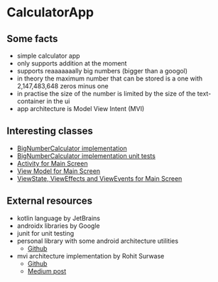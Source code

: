 # CalculatorApp

## Some facts
* simple calculator app
* only supports addition at the moment
* supports reaaaaaaally big numbers (bigger than a googol)
* in theory the maximum number that can be stored is a one with 2,147,483,648 zeros minus one
* in practise the size of the number is limited by the size of the text-container in the ui
* app architecture is Model View Intent (MVI) 


## Interesting classes
* [BigNumberCalculator implementation](app/src/main/java/de/maaxgr/calculatorapp/utils/BigNumberCalculator.kt)
* [BigNumberCalculator implementation unit tests](app/src/test/java/de/maaxgr/calculatorapp/BigNumberCalculatorTest.kt)
* [Activity for Main Screen](app/src/main/java/de/maaxgr/calculatorapp/ui/main/MainActivity.kt)
* [View Model for Main Screen](app/src/main/java/de/maaxgr/calculatorapp/ui/main/MainViewModel.kt)
* [ViewState, ViewEffects and ViewEvents for Main Screen](app/src/main/java/de/maaxgr/calculatorapp/ui/main/MainViewState.kt)

## External resources

* kotlin language by JetBrains
* androidx libraries by Google
* junit for unit testing
* personal library with some android architecture utilities
    * [Github](https://github.com/MaaxGr/ArchitectureComponentUtils)
* mvi architecture implementation by Rohit Surwase   
    * [Github](https://github.com/RohitSurwase/AAC-MVI-Architecture)
    * [Medium post](https://proandroiddev.com/best-architecture-for-android-mvi-livedata-viewmodel-71a3a5ac7ee3)
